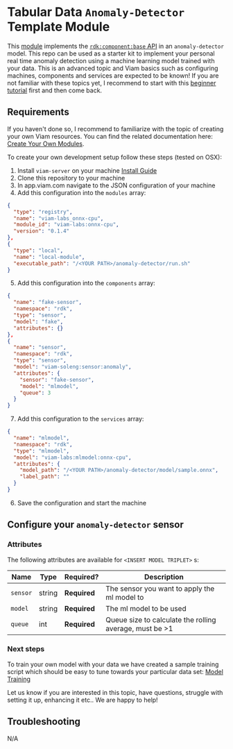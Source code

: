 # Tabular Data `Anomaly-Detector` Template Module

This [module](https://docs.viam.com/registry/#modular-resources) implements the [`rdk:component:base` API](/components/base/#api) in an `anomaly-detector` model.
This repo can be used as a starter kit to implement your personal real time anomaly detection using a machine learning model trained with your data.
This is an advanced topic and Viam basics such as configuring machines, components and services are expected to be known! If you are not familiar with these topics yet, I recommend to start with this [beginner tutorial](https://docs.viam.com/how-tos/configure/) first and then come back.

## Requirements

If you haven't done so, I recommend to familiarize with the topic of creating your own Viam resources. You can find the related documentation here: [Create Your Own Modules](https://docs.viam.com/registry/#create-your-own-modules).

To create your own development setup follow these steps (tested on OSX):

1. Install `viam-server` on your machine [Install Guide](https://docs.viam.com/installation/)
2. Clone this repository to your machine
3. In app.viam.com navigate to the JSON configuration of your machine
4. Add this configuration into the `modules` array:

```json
{
  "type": "registry",
  "name": "viam-labs_onnx-cpu",
  "module_id": "viam-labs:onnx-cpu",
  "version": "0.1.4"
},
{
  "type": "local",
  "name": "local-module",
  "executable_path": "/<YOUR PATH>/anomaly-detector/run.sh"
}
```

5. Add this configuration into the `components` array:

```json
{
  "name": "fake-sensor",
  "namespace": "rdk",
  "type": "sensor",
  "model": "fake",
  "attributes": {}
},
{
  "name": "sensor",
  "namespace": "rdk",
  "type": "sensor",
  "model": "viam-soleng:sensor:anomaly",
  "attributes": {
    "sensor": "fake-sensor",
    "model": "mlmodel",
    "queue": 3
  }
}
```

7. Add this configuration to the `services` array:

```json
{
  "name": "mlmodel",
  "namespace": "rdk",
  "type": "mlmodel",
  "model": "viam-labs:mlmodel:onnx-cpu",
  "attributes": {
    "model_path": "/<YOUR PATH>/anomaly-detector/model/sample.onnx",
    "label_path": ""
  }
}
```

6. Save the configuration and start the machine

## Configure your `anomaly-detector` sensor

### Attributes

The following attributes are available for `<INSERT MODEL TRIPLET>` <INSERT API NAME>s:

| Name     | Type   | Required?    | Description                                             |
| -------- | ------ | ------------ | ------------------------------------------------------- |
| `sensor` | string | **Required** | The sensor you want to apply the ml model to            |
| `model`  | string | **Required** | The ml model to be used                                 |
| `queue`  | int    | **Required** | Queue size to calculate the rolling average, must be >1 |

### Next steps

To train your own model with your data we have created a sample training script which should be easy to tune towards your particular data set: [Model Training](training/README.md)

Let us know if you are interested in this topic, have questions, struggle with setting it up, enhancing it etc.. We are happy to help!

## Troubleshooting

N/A
